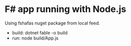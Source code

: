 # F# app running with Node.js

Using fshafas nuget package from local feed.

* build: dotnet fable -o build
* run: node build/App.js
